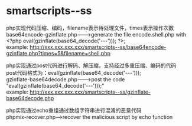 # smartscripts--ss

php实现代码压缩、编码，filename表示待处理文件，times表示操作次数<br/>
base64encode-gzinflate.php--->generate the file encode.shell.php with \<?php eval(gzinflate(base64_decode('---'))); ?\>;<br/>
example: http://xxx.xxx.xxx.xxx/smartscripts--ss/base64encode-gzinflate.php?times=5&filename=shell.php

php实现通过post代码进行解码、解压缩，支持经过多重压缩、编码的代码<br/>
post代码格式为：eval(gzinflate(base64_decode('---')));<br/>
gzinflate-base64decode.php--->post the code "eval(gzinflate(base64_decode('---')));"<br/>
example: http://xxx.xxx.xxx.xxx/smartscripts--ss/gzinflate-base64decode.php

php实现通过echo重组通过数组字符串进行混淆的恶意代码<br/>
phpmix-recover.php-->recover the malicious script by echo function
